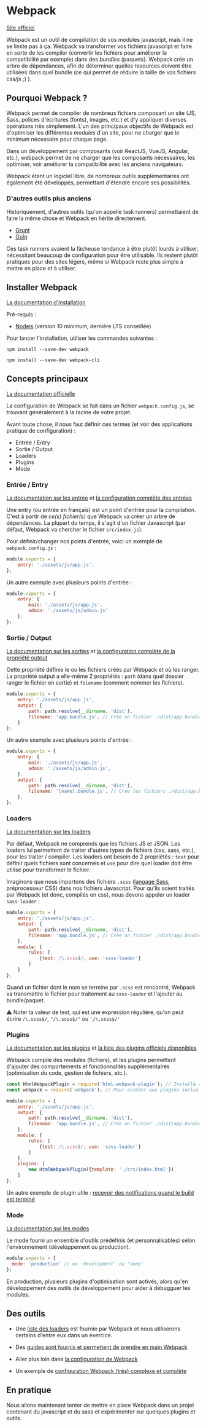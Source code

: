 # Webpack

[Site officiel](https://webpack.js.org/)

Webpack est un outil de compilation de vos modules javascript, mais il ne se limite pas à ça. Webpack va transformer vos fichiers javascript et faire en sorte de les compiler (convertir les fichiers pour améliorer la compatibilité par exemple) dans des *bundles* (paquets). Webpack crée un arbre de dépendances, afin de déterminer quelles resources doivent
être utilisées dans quel bundle (ce qui permet de réduire la taille de vos fichiers css/js ;) ).

## Pourquoi Webpack ?

Webpack permet de compiler de nombreux fichiers composant un site (JS, Sass, polices d'écritures (fonts), images, etc.) et d'y appliquer diverses opérations très simplement. L'un des principaux objectifs de Webpack est d'optimiser les différentes *modules* d'un site, pour ne charger que le minimum nécessaire pour chaque page. 

Dans un développement par composants (voir ReactJS, VueJS, Angular, etc.), webpack permet de ne charger que les composants nécessaires, les optimiser, voir améliorer la compatibilité avec les anciens navigateurs.

Webpack étant un logiciel libre, de nombreux outils supplémentaires ont également été développés, permettant d'étendre encore ses possibilités.

### D'autres outils plus anciens

Historiquement, d'autres outils (qu'on appelle task runners) permettaient de faire la même chose et Webpack en hérite directement.

- [Grunt](https://gruntjs.com/)
- [Gulp](https://gulpjs.com/)

Ces task runners avaient la fâcheuse tendance à être plutôt lourds à utiliser, nécessitant beaucoup de configuration pour être utilisable. Ils restent plutôt pratiques pour des sites légers, même si Webpack reste plus simple à mettre en place et à utiliser.

## Installer Webpack

[La documentation d'installation](https://webpack.js.org/guides/installation/)

Pré-requis : 

- [Nodejs](https://nodejs.org/fr/) (version 10 minimum, dernière LTS conseillée)

Pour lancer l'installation, utiliser les commandes suivantes :

```shell
npm install --save-dev webpack

npm install --save-dev webpack-cli
```

## Concepts principaux

[La documentation officielle](https://webpack.js.org/concepts/)

La configuration de Webpack se fait dans un fichier `webpack.config.js`, se trouvant généralement à la racine de votre projet.

Avant toute chose, il nous faut définir ces termes (et voir des applications pratique de configuration) :

- Entrée / Entry
- Sortie / Output
- Loaders
- Plugins
- Mode

### Entrée / Entry

[La documentation sur les entrée](https://webpack.js.org/concepts/entry-points/) et [la configuration complète des entrées](https://webpack.js.org/configuration/entry-context/)

Une entry (ou entrée en français) est un point d'entrée pour la compilation. C'est à partir de *ce(s) fichier(s)* que Webpack va créer un arbre de dépendances. La plupart du temps, il s'agit d'un fichier Javascript (par défaut, Webpack va chercher le fichier `src/index.js`).

Pour définir/changer nos points d'entrée, voici un exemple de `webpack.config.js` :

```js
module.exports = {
    entry: './assets/js/app.js',
};
```

Un autre exemple avec plusieurs points d'entrée :

```js
module.exports = {
    entry: {
        main: './assets/js/app.js',
        admin: './assets/js/admin.js'
    },
};
```

### Sortie / Output

[La documentation sur les sorties](https://webpack.js.org/concepts/output/) et [la configuration complète de la propriété output](https://webpack.js.org/configuration/output/)

Cette propriété définie le ou les fichiers créés par Webpack et où les ranger. La propriété output a elle-même 2 propriétés : `path` (dans quel dossier ranger le fichier en sortie) et `filename` (comment nommer les fichiers).

```js
module.exports = {
    entry: './assets/js/app.js',
    output: {
        path: path.resolve(__dirname, 'dist'),
        filename: 'app.bundle.js', // Crée un fichier ./dist/app.bundle.js
    }
};
```

Un autre exemple avec plusieurs points d'entrée :

```js
module.exports = {
    entry: {
        main: './assets/js/app.js',
        admin: './assets/js/admin.js',
    },
    output: {
        path: path.resolve(__dirname, 'dist'),
        filename: '[name].bundle.js', // Crée les fichiers ./dist/app.bundle.js et ./dist/admin.bundle.js
    },
};
```

### Loaders

[La documentation sur les loaders](https://webpack.js.org/concepts/loaders/)

Par défaut, Webpack ne comprends que les fichiers JS et JSON. Les loaders lui permettent de traiter d'autres types de fichiers (css, sass, etc.), pour les traiter / compiler. Les loaders ont besoin de 2 propriétés : `test` pour définir quels fichiers sont concernés et `use` pour dire quel loader doit être utilisé pour transformer le fichier.

Imaginons que nous importons des fichiers `.scss` ([langage Sass](https://sass-lang.com/), préprocesseur CSS) dans nos fichiers Javascript. Pour qu'ils soient traités par Webpack (et donc, compilés en css), nous devons appeler un loader `sass-loader` :

```js
module.exports = {
    entry: './assets/js/app.js',
    output: {
        path: path.resolve(__dirname, 'dist'),
        filename: 'app.bundle.js', // Crée un fichier ./dist/app.bundle.js
    },
    module: {
        rules: [
            {test: /\.scss$/, use: 'sass-loader'}
        ]
    }
};
```

Quand un fichier dont le nom se termine par `.scss` est rencontré, Webpack va transmettre le fichier pour traitement au `sass-loader` et l'ajouter au bundle/paquet.

:warning: Noter la valeur de test, qui est une expression régulière, qu'on peut écrire `/\.scss$/`, `"/\.scss$/"` ou `'/\.scss$/'`

### Plugins

[La documentation sur les plugins](https://webpack.js.org/concepts/plugins/) et [la liste des plugins officiels disponibles](https://webpack.js.org/plugins/)

Webpack compile des modules (fichiers), et les plugins permettent d'ajouter des comportements et fonctionnalités supplémentaires (optimisation du code, gestion de fichiers, etc.).


```js
const HtmlWebpackPlugin = require('html-webpack-plugin'); // Installé avec Npm
const webpack = require('webpack'); // Pour accéder aux plugins inclus dans Webpack

module.exports = {
    entry: './assets/js/app.js',
    output: {
        path: path.resolve(__dirname, 'dist'),
        filename: 'app.bundle.js', // Crée un fichier ./dist/app.bundle.js
    },
    module: {
        rules: [
            {test: /\.scss$/, use: 'sass-loader'}
        ]
    },
    plugins: [
        new HtmlWebpackPlugin({template: './src/index.html'})
    ]
};
```

Un autre exemple de plugin utile : [recevoir des notifications quand le build est terminé](https://github.com/Turbo87/webpack-notifier#readme) 

### Mode

[La documentation sur les modes](https://webpack.js.org/configuration/mode)

Le mode fourni un ensemble d'outils prédéfinis (et personnalisables) selon l'environnement (développement ou production).

```js
module.exports = {
  mode: 'production' // ou 'development' ou 'none'
};
```

En production, plusieurs plugins d'optimisation sont activés, alors qu'en développement des outils de développement pour aider à débugguer les modules.

## Des outils 

- Une [liste des loaders](https://webpack.js.org/loaders/) est fournie par Webpack et nous utiliserons certains d'entre eux dans un exercice.

- Des [guides sont fournis et permettent de prendre en main Webpack](https://webpack.js.org/guides/)

- Aller plus loin dans [la configuration de Webpack](https://webpack.js.org/configuration/)

- Un exemple de [configuration Webpack (très) complexe et complète](/assets/exemple-webpack.zip)

## En pratique

Nous allons maintenant tenter de mettre en place Webpack dans un projet contenant du javascript et du sass et expérimenter sur quelques plugins et outils.
